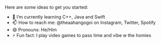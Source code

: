 
Here are some ideas to get you started:

- 🌱 I’m currently learning C++, Java and Swift 
- 📫 How to reach me: @theaahangogoi on Instagram, Twitter, Spotify
- 😄 Pronouns: He/Him 
- ⚡ Fun fact: I play video games to pass time and vibe w the homies 
